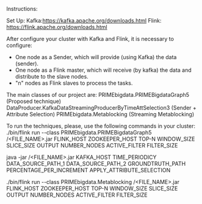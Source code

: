 Instructions:

Set Up:
Kafka:https://kafka.apache.org/downloads.html
Flink: https://flink.apache.org/downloads.html

After configure your cluster with Kafka and Flink, it is necessary to configure:
- One node as a Sender, which will provide (using Kafka) the data (sender).
- One node as a Flink master, which will receive (by kafka) the data and distribute to the slave nodes.
- "n" nodes as Flink slaves to process the tasks.

The main classes of our project are:
PRIMEbigdata.PRIMEBigdataGraph5 (Proposed technique)
DataProducer.KafkaDataStreamingProducerByTimeAttSelection3 (Sender + Attribute Selection)
PRIMEbigdata.Metablocking (Streaming Metablocking)


To run the techniques, please, use the following commands in your cluster:
./bin/flink run --class PRIMEbigdata.PRIMEBigdataGraph5 /<FILE_NAME>.jar FLINK_HOST ZOOKEEPER_HOST TOP-N WINDOW_SIZE SLICE_SIZE OUTPUT NUMBER_NODES ACTIVE_FILTER FILTER_SIZE

java -jar /<FILE_NAME>.jar KAFKA_HOST TIME_PERIODICY DATA_SOURCE_PATH_1 DATA_SOURCE_PATH_2 GROUNDTRUTH_PATH PERCENTAGE_PER_INCREMENT APPLY_ATTRIBUTE_SELECTION

./bin/flink run --class PRIMEbigdata.Metablocking /<FILE_NAME>.jar FLINK_HOST ZOOKEEPER_HOST TOP-N WINDOW_SIZE SLICE_SIZE OUTPUT NUMBER_NODES ACTIVE_FILTER FILTER_SIZE
